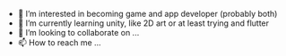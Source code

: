 - 👀 I’m interested in becoming game and app developer (probably both)
- 🌱 I’m currently learning unity, like 2D art or at least trying and flutter 
- 💞️ I’m looking to collaborate on ...
- 📫 How to reach me ...
